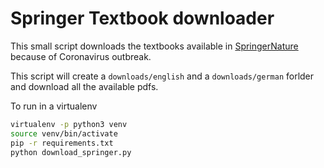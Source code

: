 # Springer Textbook downloader

This small script downloads the textbooks available in [SpringerNature](https://www.springernature.com/gp/librarians/news-events/all-news-articles/industry-news-initiatives/free-access-to-textbooks-for-institutions-affected-by-coronaviru/17855960) because of Coronavirus outbreak.

This script will create a `downloads/english` and a `downloads/german` forlder and download all the available pdfs.

To run in a virtualenv 

```bash
virtualenv -p python3 venv
source venv/bin/activate
pip -r requirements.txt
python download_springer.py
```